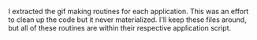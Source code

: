 I extracted the gif making routines for each application. This was an effort to clean up the code but it never materialized. I'll keep these files around, but all of these routines are within their respective application script.
